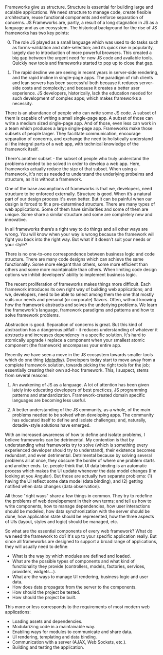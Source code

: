 Frameworks give us structure. Structure is essential for building large and
scalable applications. We need structure to manage code, create flexible
architecture, reuse functional components and enforce separation of concerns.
JS Frameworks are, partly, a result of a long stagnation in JS as a language
and as an ecosystem. The historical background for the rise of JS frameworks
has two key points:

0. The role JS played as a small language which was used to do tasks such as
   forms-validation and date-selection; and its quick rise in popularity,
   largely due to introduction of more powerful browsers. This created a big gap
   between the urgent need for new JS code and available tools. Quickly new
   tools and frameworks started to pop up to close that gap.

0. The rapid decline we are seeing in recent years in server-side rendering, and
   the rapid incline in single-page apps. The paradigm of rich clients and lean
   servers has been successful both because it reduces server-side costs and
   complexity; and because it creates a better user experience. JS developers,
   historically, lack the education needed for such development of complex
   apps; which makes frameworks a necessity.

There is an abundance of people who can write some JS code. A subset of them is
capable of writing a small single-page app. A subset of those can write a medium
sized single-page app. And of those, even less can work in a team which produces
a large single-page app. Frameworks make those subsets of people larger. They
facilitate communication, encourage separation of concerns, and exchange the
need to holistically understand all the integral parts of a web app, with
technical knowledge of the framework itself.

There's another subset - the subset of people who truly understand the problems
needed to be solved in order to develop a web app. Here, frameworks actually
reduce the size of that subset. When using a framework, it's not as needed to
understand the underlying probelms and structure, as it is without a framework.

One of the base assumptions of frameworks is that we, developers, need structure
to be enforced externally. Structure is good. When it’s a natural part of our
design process it's even better. But it can be painful when our design is forced
to fit a pre-determined structure. There are many types of web applications.
Some of them have similarities and some of them are unique. Some share a similar
structure and some are completely new and innovative.

In all frameworks there’s a right way to do things and all other ways are wrong.
You will know when your way is wrong because the framework will fight you back
into the right way. But what if it doesn’t suit your needs or your style?

There is no one-to-one correspondence between business logic and code structure.
There are many code designs which can achieve the same functionality. Some more
elegant than others, some more efficient than others and some more maintainable
than others. When limiting code design options we inhibit developers' ability to
implement business logic.

The recent proliferation of frameworks makes things more difficult. Each
framework introduces its own right way of building web applications; and we,
developers, need to be able to select among them the one that mostly suits our
needs and personal (or corporate) flavors. Often, without knowing how the
framework abstracts and solves the underlying problems. We learn the framework's
language, framework paradigms and patterns and how to solve framework problems.

Abstraction is good. Separation of concerns is great. But this kind of
abstraction has a dangerous pitfall - it reduces understanding of whatever it
abstracts and increases dependency in a specific solution. It's hard to
atomically upgrade / replace a component when your smallest atomic component
(the framework) encompases your entire app.

Recently we have seen a move in the JS ecosystem towards smaller tools which do
one thing ([*dotadiw*][1]). Developers today start to move away from a complete
framework solution, towards picking the right tools for the job; essentially
creating their own ad-hoc framework. This, I suspect, stems from several
reasons:

1. An awakening of JS as a language. A lot of attention has been given lately
   into educating developers of best practices, JS programming patterns and
   standardization. Framework-created domain specific languages are becoming
   less useful.

2. A better understanding of the JS community, as a whole, of the main problems
   needed to be solved when developing apps. The community has educated itself
   to define and isolate challenges; and, naturally, dotadiw-style solutions
   have emerged.

With an increased awareness of how to define and isolate problems, I believe
frameworks can be detrimental. My contention is that by understanding what
frameworks try to solve (which is something every experienced developer should
try to understand), their existence becomes redundant, and even detrimental.
Detrimental because by solving several problems all at once, they obscure the
border of where one problem starts and another ends. I.e. people think that UI
data binding is an automatic process which makes the UI update whenever the data
model changes (I'm looking at you Angular). But those are actually two separate
problems: (1) having the UI reflect some data model (data binding), and
(2) getting notified when data changes (data observation).

All those "right ways" share a few things in common. They try to redefine the
problems of web developement in their own terms; and tell us how to write
components, how to manage dependencies, how user interactions should be modeled,
how data synchronization with the server should be done, how application state
should be represented, how the three aspects of UIs (layout, styles and logic)
should be managed, etc.

So what are the essential components of every web framework? What do we need
the framework to do? It's up to your specific application really. But since
all frameworks are designed to support a broad range of applications, they
will usually need to define:

- What is the way by which modules are defined and loaded.
- What are the possible types of components and what kind of functionality they
  provide (controllers, models, factories, services, providers, widgets...).
- What are the ways to manage UI rendering, business logic and user data.
- How does data propagate from the server to the components.
- How should the project be tested.
- How should the project be built.

This more or less corresponds to the requirements of most modern web
applications:

- Loading assets and dependencies.
- Modularizing code in a maintainable way.
- Enabling ways for modules to communicate and share data.
- UI rendering, templating and data binding.
- Communication with a server (AJAX, Web Sockets, etc.).
- Building and testing the application.

[1]: https://en.wikipedia.org/wiki/Unix_philosophy#Do_One_Thing_and_Do_It_Well "Do one thing and do it well"
